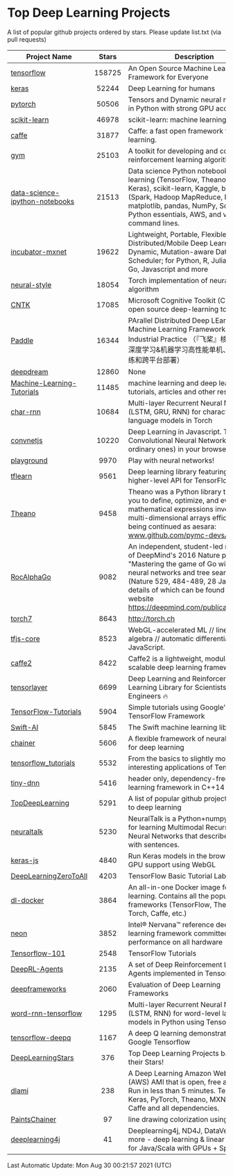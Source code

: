 # Top Deep Learning Projects
A list of popular github projects ordered by stars.
Please update list.txt (via pull requests)

|Project Name| Stars | Description |
| ---------- |:-----:| ----------- |
| [tensorflow](https://github.com/tensorflow/tensorflow) | 158725 | An Open Source Machine Learning Framework for Everyone |
| [keras](https://github.com/keras-team/keras) | 52244 | Deep Learning for humans |
| [pytorch](https://github.com/pytorch/pytorch) | 50506 | Tensors and Dynamic neural networks in Python with strong GPU acceleration |
| [scikit-learn](https://github.com/scikit-learn/scikit-learn) | 46978 | scikit-learn: machine learning in Python |
| [caffe](https://github.com/BVLC/caffe) | 31877 | Caffe: a fast open framework for deep learning. |
| [gym](https://github.com/openai/gym) | 25103 | A toolkit for developing and comparing reinforcement learning algorithms. |
| [data-science-ipython-notebooks](https://github.com/donnemartin/data-science-ipython-notebooks) | 21513 | Data science Python notebooks: Deep learning (TensorFlow, Theano, Caffe, Keras), scikit-learn, Kaggle, big data (Spark, Hadoop MapReduce, HDFS), matplotlib, pandas, NumPy, SciPy, Python essentials, AWS, and various command lines. |
| [incubator-mxnet](https://github.com/apache/incubator-mxnet) | 19622 | Lightweight, Portable, Flexible Distributed/Mobile Deep Learning with Dynamic, Mutation-aware Dataflow Dep Scheduler; for Python, R, Julia, Scala, Go, Javascript and more |
| [neural-style](https://github.com/jcjohnson/neural-style) | 18054 | Torch implementation of neural style algorithm |
| [CNTK](https://github.com/microsoft/CNTK) | 17085 | Microsoft Cognitive Toolkit (CNTK), an open source deep-learning toolkit |
| [Paddle](https://github.com/PaddlePaddle/Paddle) | 16344 | PArallel Distributed Deep LEarning: Machine Learning Framework from Industrial Practice （『飞桨』核心框架，深度学习&机器学习高性能单机、分布式训练和跨平台部署） |
| [deepdream](https://github.com/google/deepdream) | 12860 | None |
| [Machine-Learning-Tutorials](https://github.com/ujjwalkarn/Machine-Learning-Tutorials) | 11485 | machine learning and deep learning tutorials, articles and other resources  |
| [char-rnn](https://github.com/karpathy/char-rnn) | 10684 | Multi-layer Recurrent Neural Networks (LSTM, GRU, RNN) for character-level language models in Torch |
| [convnetjs](https://github.com/karpathy/convnetjs) | 10220 | Deep Learning in Javascript. Train Convolutional Neural Networks (or ordinary ones) in your browser. |
| [playground](https://github.com/tensorflow/playground) | 9970 | Play with neural networks! |
| [tflearn](https://github.com/tflearn/tflearn) | 9561 | Deep learning library featuring a higher-level API for TensorFlow. |
| [Theano](https://github.com/Theano/Theano) | 9458 | Theano was a Python library that allows you to define, optimize, and evaluate mathematical expressions involving multi-dimensional arrays efficiently. It is being continued as aesara: www.github.com/pymc-devs/aesara |
| [RocAlphaGo](https://github.com/Rochester-NRT/RocAlphaGo) | 9082 | An independent, student-led replication of DeepMind's 2016 Nature publication, "Mastering the game of Go with deep neural networks and tree search" (Nature 529, 484-489, 28 Jan 2016), details of which can be found on their website https://deepmind.com/publications.html. |
| [torch7](https://github.com/torch/torch7) | 8643 | http://torch.ch |
| [tfjs-core](https://github.com/tensorflow/tfjs-core) | 8523 | WebGL-accelerated ML // linear algebra // automatic differentiation for JavaScript. |
| [caffe2](https://github.com/facebookarchive/caffe2) | 8422 | Caffe2 is a lightweight, modular, and scalable deep learning framework. |
| [tensorlayer](https://github.com/tensorlayer/tensorlayer) | 6699 | Deep Learning and Reinforcement Learning Library for Scientists and Engineers 🔥 |
| [TensorFlow-Tutorials](https://github.com/nlintz/TensorFlow-Tutorials) | 5904 | Simple tutorials using Google's TensorFlow Framework |
| [Swift-AI](https://github.com/Swift-AI/Swift-AI) | 5845 | The Swift machine learning library. |
| [chainer](https://github.com/chainer/chainer) | 5606 | A flexible framework of neural networks for deep learning |
| [tensorflow_tutorials](https://github.com/pkmital/tensorflow_tutorials) | 5532 | From the basics to slightly more interesting applications of Tensorflow |
| [tiny-dnn](https://github.com/tiny-dnn/tiny-dnn) | 5416 | header only, dependency-free deep learning framework in C++14 |
| [TopDeepLearning](https://github.com/aymericdamien/TopDeepLearning) | 5291 | A list of popular github projects related to deep learning |
| [neuraltalk](https://github.com/karpathy/neuraltalk) | 5230 | NeuralTalk is a Python+numpy project for learning Multimodal Recurrent Neural Networks that describe images with sentences. |
| [keras-js](https://github.com/transcranial/keras-js) | 4840 | Run Keras models in the browser, with GPU support using WebGL |
| [DeepLearningZeroToAll](https://github.com/hunkim/DeepLearningZeroToAll) | 4203 | TensorFlow Basic Tutorial Labs |
| [dl-docker](https://github.com/floydhub/dl-docker) | 3864 | An all-in-one Docker image for deep learning. Contains all the popular DL frameworks (TensorFlow, Theano, Torch, Caffe, etc.) |
| [neon](https://github.com/NervanaSystems/neon) | 3852 | Intel® Nervana™ reference deep learning framework committed to best performance on all hardware |
| [Tensorflow-101](https://github.com/sjchoi86/Tensorflow-101) | 2548 | TensorFlow Tutorials |
| [DeepRL-Agents](https://github.com/awjuliani/DeepRL-Agents) | 2135 | A set of Deep Reinforcement Learning Agents implemented in Tensorflow. |
| [deepframeworks](https://github.com/zer0n/deepframeworks) | 2060 | Evaluation of Deep Learning Frameworks |
| [word-rnn-tensorflow](https://github.com/hunkim/word-rnn-tensorflow) | 1295 | Multi-layer Recurrent Neural Networks (LSTM, RNN) for word-level language models in Python using TensorFlow. |
| [tensorflow-deepq](https://github.com/siemanko/tensorflow-deepq) | 1167 | A deep Q learning demonstration using Google Tensorflow |
| [DeepLearningStars](https://github.com/hunkim/DeepLearningStars) | 376 | Top Deep Learning Projects based on their Stars! |
| [dlami](https://github.com/ritchieng/dlami) | 238 | A Deep Learning Amazon Web Service (AWS) AMI that is open, free and works. Run in less than 5 minutes. TensorFlow, Keras, PyTorch, Theano, MXNet, CNTK, Caffe and all dependencies. |
| [PaintsChainer](https://github.com/taizan/PaintsChainer) | 97 | line drawing colorization using chainer |
| [deeplearning4j](https://github.com/deeplearning4j/deeplearning4j) | 41 | Deeplearning4j, ND4J, DataVec and more - deep learning & linear algebra for Java/Scala with GPUs + Spark |

Last Automatic Update: Mon Aug 30 00:21:57 2021 (UTC)
